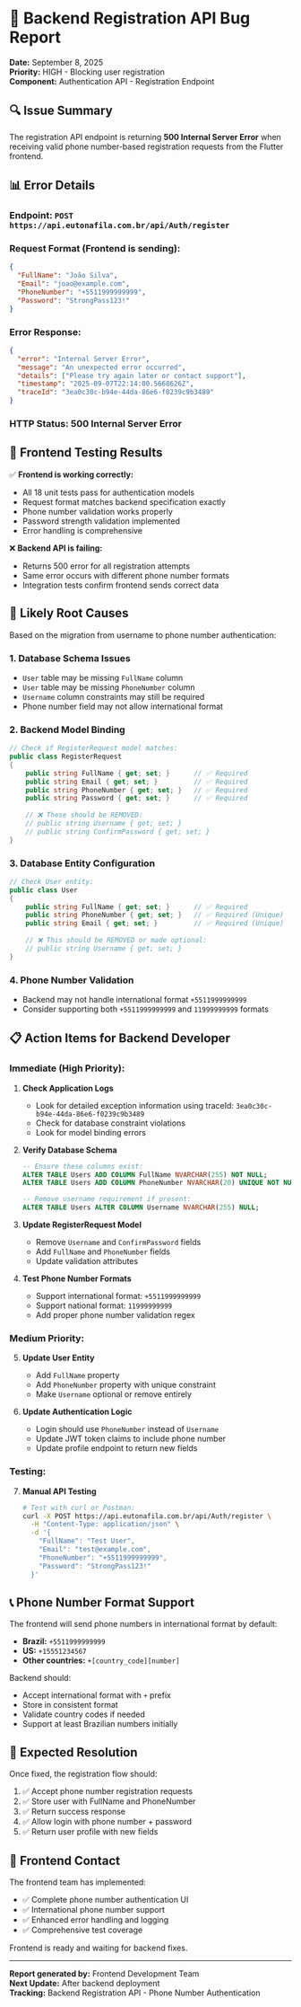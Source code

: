 # 🚨 Backend Registration API Bug Report

**Date:** September 8, 2025  
**Priority:** HIGH - Blocking user registration  
**Component:** Authentication API - Registration Endpoint  

## 🔍 **Issue Summary**

The registration API endpoint is returning **500 Internal Server Error** when receiving valid phone number-based registration requests from the Flutter frontend.

## 📊 **Error Details**

### **Endpoint:** `POST https://api.eutonafila.com.br/api/Auth/register`

### **Request Format (Frontend is sending):**
```json
{
  "FullName": "João Silva",
  "Email": "joao@example.com",
  "PhoneNumber": "+5511999999999",
  "Password": "StrongPass123!"
}
```

### **Error Response:**
```json
{
  "error": "Internal Server Error",
  "message": "An unexpected error occurred",
  "details": ["Please try again later or contact support"],
  "timestamp": "2025-09-07T22:14:00.5668626Z",
  "traceId": "3ea0c30c-b94e-44da-86e6-f0239c9b3489"
}
```

### **HTTP Status:** 500 Internal Server Error

## 🧪 **Frontend Testing Results**

✅ **Frontend is working correctly:**
- All 18 unit tests pass for authentication models
- Request format matches backend specification exactly
- Phone number validation works properly
- Password strength validation implemented
- Error handling is comprehensive

❌ **Backend API is failing:**
- Returns 500 error for all registration attempts
- Same error occurs with different phone number formats
- Integration tests confirm frontend sends correct data

## 🔧 **Likely Root Causes**

Based on the migration from username to phone number authentication:

### 1. **Database Schema Issues**
- `User` table may be missing `FullName` column
- `User` table may be missing `PhoneNumber` column
- `Username` column constraints may still be required
- Phone number field may not allow international format

### 2. **Backend Model Binding**
```csharp
// Check if RegisterRequest model matches:
public class RegisterRequest 
{
    public string FullName { get; set; }      // ✅ Required
    public string Email { get; set; }         // ✅ Required  
    public string PhoneNumber { get; set; }   // ✅ Required
    public string Password { get; set; }      // ✅ Required
    
    // ❌ These should be REMOVED:
    // public string Username { get; set; }
    // public string ConfirmPassword { get; set; }
}
```

### 3. **Database Entity Configuration**
```csharp
// Check User entity:
public class User 
{
    public string FullName { get; set; }      // ✅ Required
    public string PhoneNumber { get; set; }   // ✅ Required (Unique)
    public string Email { get; set; }         // ✅ Required (Unique)
    
    // ❌ This should be REMOVED or made optional:
    // public string Username { get; set; }
}
```

### 4. **Phone Number Validation**
- Backend may not handle international format `+5511999999999`
- Consider supporting both `+5511999999999` and `11999999999` formats

## 📋 **Action Items for Backend Developer**

### **Immediate (High Priority):**

1. **Check Application Logs**
   - Look for detailed exception information using traceId: `3ea0c30c-b94e-44da-86e6-f0239c9b3489`
   - Check for database constraint violations
   - Look for model binding errors

2. **Verify Database Schema**
   ```sql
   -- Ensure these columns exist:
   ALTER TABLE Users ADD COLUMN FullName NVARCHAR(255) NOT NULL;
   ALTER TABLE Users ADD COLUMN PhoneNumber NVARCHAR(20) UNIQUE NOT NULL;
   
   -- Remove username requirement if present:
   ALTER TABLE Users ALTER COLUMN Username NVARCHAR(255) NULL;
   ```

3. **Update RegisterRequest Model**
   - Remove `Username` and `ConfirmPassword` fields
   - Add `FullName` and `PhoneNumber` fields
   - Update validation attributes

4. **Test Phone Number Formats**
   - Support international format: `+5511999999999`
   - Support national format: `11999999999`
   - Add proper phone number validation regex

### **Medium Priority:**

5. **Update User Entity**
   - Add `FullName` property
   - Add `PhoneNumber` property with unique constraint
   - Make `Username` optional or remove entirely

6. **Update Authentication Logic**
   - Login should use `PhoneNumber` instead of `Username`
   - Update JWT token claims to include phone number
   - Update profile endpoint to return new fields

### **Testing:**

7. **Manual API Testing**
   ```bash
   # Test with curl or Postman:
   curl -X POST https://api.eutonafila.com.br/api/Auth/register \
     -H "Content-Type: application/json" \
     -d '{
       "FullName": "Test User",
       "Email": "test@example.com", 
       "PhoneNumber": "+5511999999999",
       "Password": "StrongPass123!"
     }'
   ```

## 📞 **Phone Number Format Support**

The frontend will send phone numbers in international format by default:
- **Brazil:** `+5511999999999`
- **US:** `+15551234567`
- **Other countries:** `+[country_code][number]`

Backend should:
- Accept international format with `+` prefix
- Store in consistent format
- Validate country codes if needed
- Support at least Brazilian numbers initially

## 🎯 **Expected Resolution**

Once fixed, the registration flow should:
1. ✅ Accept phone number registration requests
2. ✅ Store user with FullName and PhoneNumber
3. ✅ Return success response
4. ✅ Allow login with phone number + password
5. ✅ Return user profile with new fields

## 📧 **Frontend Contact**

The frontend team has implemented:
- ✅ Complete phone number authentication UI
- ✅ International phone number support
- ✅ Enhanced error handling and logging
- ✅ Comprehensive test coverage

Frontend is ready and waiting for backend fixes.

---

**Report generated by:** Frontend Development Team  
**Next Update:** After backend deployment  
**Tracking:** Backend Registration API - Phone Number Authentication
